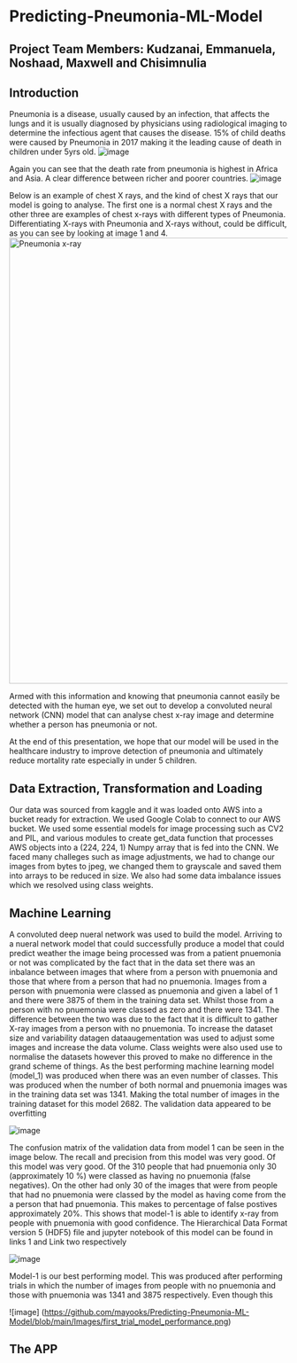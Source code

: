 # Predicting-Pneumonia-ML-Model
## Project Team Members: Kudzanai, Emmanuela, Noshaad, Maxwell and Chisimnulia
## Introduction
Pneumonia is a disease, usually caused by an infection, that affects the lungs and it is usually diagnosed by physicians using radiological imaging to determine the infectious agent that causes the disease. 15% of child deaths were caused by Pneumonia in 2017 making it the leading cause of death in children under 5yrs old.
![image](https://user-images.githubusercontent.com/99673859/187027944-a97507ed-63f1-46a8-900d-815d75f6de8f.png)

Again you can see that the death rate from pneumonia is highest in  Africa and Asia. A clear difference between richer and poorer countries. 
![image](https://user-images.githubusercontent.com/99673859/187027977-6c94c1a7-74fb-4c79-b87a-2d68c4798358.png)

Below is an example of chest X rays, and the kind of chest X rays that our model is going to analyse. The first one is a normal chest X rays and the other three are  examples of chest x-rays with different types of Pneumonia. Differentiating X-rays with Pneumonia and X-rays without, could be difficult, as you can see by looking at image 1 and 4.
<img width="805" alt="Pneumonia x-ray" src="https://user-images.githubusercontent.com/85926823/187033122-ac193f92-c356-419c-acd5-71d63594edf8.png">

Armed with this information and knowing that pneumonia cannot easily be detected with the human eye, we set out to develop a convoluted neural network (CNN) model that  can analyse chest x-ray image and determine whether a person has pneumonia or not.

At the end of this presentation, we hope that our model will be used in the healthcare industry to improve detection of pneumonia and ultimately reduce mortality rate especially in under 5 children.

## Data Extraction, Transformation and Loading
Our data was sourced from kaggle and it was loaded onto AWS into a bucket ready for extraction. We used Google Colab to connect to our AWS bucket. We used some essential models for image processing such as CV2 and PIL, and various modules to create  get_data function that processes AWS objects into a (224, 224, 1) Numpy array that is fed into the CNN. We faced many challeges such as image adjustments, we had to change our images from bytes to jpeg, we changed them to grayscale and saved them into arrays to be reduced in size. We also had some data imbalance issues which we resolved using class weights.
 



## Machine Learning
A convoluted deep nueral network was used to build the model. Arriving to a nueral network model that could successfully produce a model that could predict weather the image being processed was from a patient pnuemonia or not was complicated by the fact that in the data set there was an inbalance between images that where from a person with pnuemonia and those that where from a person that had no pnuemonia. Images from a person with pnuemonia were classed as pnuemonia and given a label of 1 and there were 3875 of them in the training data set. Whilst those from a person with no pnuemonia were classed as zero and there were 1341. The difference between the two was due to the fact that it is difficult to gather X-ray images from a person with no pnuemonia. To increase the dataset size and variability datagen dataaugementation was used to adjust some images and increase the data volume. Class weights were also used use to normalise the datasets however this proved to make no difference in the grand scheme of things. As the best performing machine learning model (model_1) was produced when there was an even number of classes. This was produced when the number of both normal and pnuemonia images was  in the training data set was 1341. Making the total number of images in the training dataset for this model 2682. The validation data appeared to be overfitting

![image](https://github.com/mayooks/Predicting-Pneumonia-ML-Model/blob/main/Images/final_optimised_model_performance.png)


The confusion matrix of the validation data from model 1 can be seen in the image below. The recall and precision from this model was very good. Of this model was very good. Of the 310 people that had pnuemonia only 30 (approximately 10 %) were classed as having no pnuemonia (false negatives). On the other had only 30 of the images that were from people that had no pnuemonia were classed by the model as having come from the a person that had pnuemonia. This makes to percentage of false postives approximately 20%. This shows that model-1 is able to identify x-ray from people with pnuemonia with good confidence. The Hierarchical Data Format version 5 (HDF5) file and jupyter notebook of this model can be found in links 1 and Link two respectively

![image](https://github.com/mayooks/Predicting-Pneumonia-ML-Model/blob/main/Images/final_optimised_model_confustion_matrix.png)

Model-1 is our best performing model. This was produced after performing trials in which the number of images from people with no pnuemonia and those with pnuemonia was 1341 and 3875 respectively. Even though this 

![image] (https://github.com/mayooks/Predicting-Pneumonia-ML-Model/blob/main/Images/first_trial_model_performance.png)

## The APP


